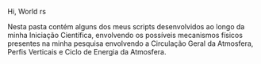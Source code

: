 Hi, World rs

Nesta pasta contém alguns dos meus scripts desenvolvidos ao longo da minha Iniciação Científica,
envolvendo os possíveis mecanismos físicos presentes na minha pesquisa envolvendo a Circulação Geral da Atmosfera, Perfis Verticais e Ciclo de Energia da Atmosfera. 


